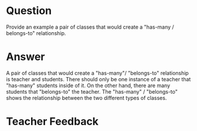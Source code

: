 # Question

Provide an example a pair of classes that would create a "has-many / belongs-to" relationship.

# Answer

A pair of classes that would create a "has-many"/ "belongs-to" relationship is teacher and students. There should only be one instance of a teacher that "has-many" students inside of it. On the other hand, there are many students that "belongs-to" the teacher. The "has-many" / "belongs-to" shows the relationship between the two different types of classes.

# Teacher Feedback

